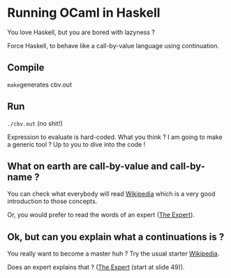 # Running OCaml in Haskell

You love Haskell, but you are bored with lazyness ?

Force Haskell, to behave like a call-by-value language using continuation.

## Compile

`make`generates cbv.out

## Run

`./cbv.out` (no shit!)

Expression to evaluate is hard-coded. What you think ? I am going to make a generic tool ? Up to you to dive into the code !

## What on earth are call-by-value and call-by-name ?

You can check what everybody will read [Wikipedia](https://en.wikipedia.org/wiki/Evaluation_strategy) which is a very good introduction to those concepts.

Or, you would prefer to read the words of an expert ([The Expert](http://pauillac.inria.fr/~xleroy/mpri/2-4/semantics.pdf)).

## Ok, but can you explain what a continuations is ?

You really want to become a master huh ? Try the usual starter [Wikipedia](https://en.wikipedia.org/wiki/Continuation).

Does an expert explains that ? ([The Expert](http://pauillac.inria.fr/~xleroy/mpri/2-4/transformations.pdf) (start at slide 49)).
